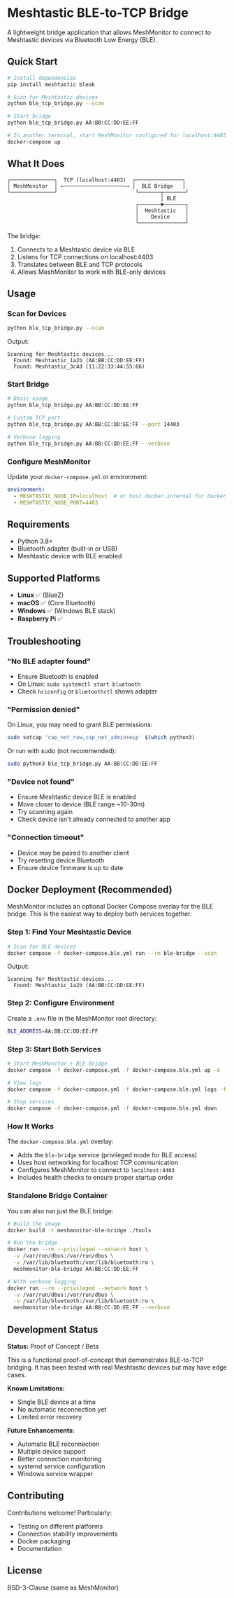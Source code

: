 # Meshtastic BLE-to-TCP Bridge

A lightweight bridge application that allows MeshMonitor to connect to Meshtastic devices via Bluetooth Low Energy (BLE).

## Quick Start

```bash
# Install dependencies
pip install meshtastic bleak

# Scan for Meshtastic devices
python ble_tcp_bridge.py --scan

# Start bridge
python ble_tcp_bridge.py AA:BB:CC:DD:EE:FF

# In another terminal, start MeshMonitor configured for localhost:4403
docker-compose up
```

## What It Does

```
┌──────────────┐  TCP (localhost:4403)  ┌───────────────┐
│ MeshMonitor  │ ←────────────────────→ │  BLE Bridge   │
└──────────────┘                         └───────┬───────┘
                                                 │ BLE
                                         ┌───────▼───────┐
                                         │  Meshtastic   │
                                         │    Device     │
                                         └───────────────┘
```

The bridge:
1. Connects to a Meshtastic device via BLE
2. Listens for TCP connections on localhost:4403
3. Translates between BLE and TCP protocols
4. Allows MeshMonitor to work with BLE-only devices

## Usage

### Scan for Devices

```bash
python ble_tcp_bridge.py --scan
```

Output:
```
Scanning for Meshtastic devices...
  Found: Meshtastic_1a2b (AA:BB:CC:DD:EE:FF)
  Found: Meshtastic_3c4d (11:22:33:44:55:66)
```

### Start Bridge

```bash
# Basic usage
python ble_tcp_bridge.py AA:BB:CC:DD:EE:FF

# Custom TCP port
python ble_tcp_bridge.py AA:BB:CC:DD:EE:FF --port 14403

# Verbose logging
python ble_tcp_bridge.py AA:BB:CC:DD:EE:FF --verbose
```

### Configure MeshMonitor

Update your `docker-compose.yml` or environment:

```yaml
environment:
  - MESHTASTIC_NODE_IP=localhost  # or host.docker.internal for Docker
  - MESHTASTIC_NODE_PORT=4403
```

## Requirements

- Python 3.8+
- Bluetooth adapter (built-in or USB)
- Meshtastic device with BLE enabled

## Supported Platforms

- **Linux** ✅ (BlueZ)
- **macOS** ✅ (Core Bluetooth)
- **Windows** ✅ (Windows BLE stack)
- **Raspberry Pi** ✅

## Troubleshooting

### "No BLE adapter found"
- Ensure Bluetooth is enabled
- On Linux: `sudo systemctl start bluetooth`
- Check `hciconfig` or `bluetoothctl` shows adapter

### "Permission denied"
On Linux, you may need to grant BLE permissions:
```bash
sudo setcap 'cap_net_raw,cap_net_admin+eip' $(which python3)
```

Or run with sudo (not recommended):
```bash
sudo python3 ble_tcp_bridge.py AA:BB:CC:DD:EE:FF
```

### "Device not found"
- Ensure Meshtastic device BLE is enabled
- Move closer to device (BLE range ~10-30m)
- Try scanning again
- Check device isn't already connected to another app

### "Connection timeout"
- Device may be paired to another client
- Try resetting device Bluetooth
- Ensure device firmware is up to date

## Docker Deployment (Recommended)

MeshMonitor includes an optional Docker Compose overlay for the BLE bridge. This is the easiest way to deploy both services together.

### Step 1: Find Your Meshtastic Device

```bash
# Scan for BLE devices
docker compose -f docker-compose.ble.yml run --rm ble-bridge --scan
```

Output:
```
Scanning for Meshtastic devices...
  Found: Meshtastic_1a2b (AA:BB:CC:DD:EE:FF)
```

### Step 2: Configure Environment

Create a `.env` file in the MeshMonitor root directory:

```bash
BLE_ADDRESS=AA:BB:CC:DD:EE:FF
```

### Step 3: Start Both Services

```bash
# Start MeshMonitor + BLE Bridge
docker compose -f docker-compose.yml -f docker-compose.ble.yml up -d

# View logs
docker compose -f docker-compose.yml -f docker-compose.ble.yml logs -f

# Stop services
docker compose -f docker-compose.yml -f docker-compose.ble.yml down
```

### How It Works

The `docker-compose.ble.yml` overlay:
- Adds the `ble-bridge` service (privileged mode for BLE access)
- Uses host networking for localhost TCP communication
- Configures MeshMonitor to connect to `localhost:4403`
- Includes health checks to ensure proper startup order

### Standalone Bridge Container

You can also run just the BLE bridge:

```bash
# Build the image
docker build -t meshmonitor-ble-bridge ./tools

# Run the bridge
docker run --rm --privileged --network host \
  -v /var/run/dbus:/var/run/dbus \
  -v /var/lib/bluetooth:/var/lib/bluetooth:ro \
  meshmonitor-ble-bridge AA:BB:CC:DD:EE:FF

# With verbose logging
docker run --rm --privileged --network host \
  -v /var/run/dbus:/var/run/dbus \
  -v /var/lib/bluetooth:/var/lib/bluetooth:ro \
  meshmonitor-ble-bridge AA:BB:CC:DD:EE:FF --verbose
```

## Development Status

**Status:** Proof of Concept / Beta

This is a functional proof-of-concept that demonstrates BLE-to-TCP bridging. It has been tested with real Meshtastic devices but may have edge cases.

**Known Limitations:**
- Single BLE device at a time
- No automatic reconnection yet
- Limited error recovery

**Future Enhancements:**
- Automatic BLE reconnection
- Multiple device support
- Better connection monitoring
- systemd service configuration
- Windows service wrapper

## Contributing

Contributions welcome! Particularly:
- Testing on different platforms
- Connection stability improvements
- Docker packaging
- Documentation

## License

BSD-3-Clause (same as MeshMonitor)
